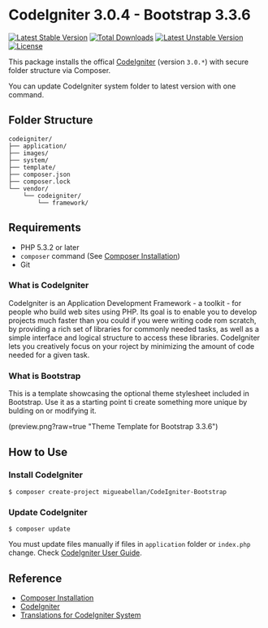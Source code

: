 # CodeIgniter 3.0.4 - Bootstrap 3.3.6

[![Latest Stable Version](https://poser.pugx.org/codeigniter/framework/v/stable)](https://packagist.org/packages/codeigniter/framework) [![Total Downloads](https://poser.pugx.org/codeigniter/framework/downloads)](https://packagist.org/packages/codeigniter/framework) [![Latest Unstable Version](https://poser.pugx.org/codeigniter/framework/v/unstable)](https://packagist.org/packages/codeigniter/framework) [![License](https://poser.pugx.org/codeigniter/framework/license)](https://packagist.org/packages/codeigniter/framework)


This package installs the offical [CodeIgniter](https://github.com/bcit-ci/CodeIgniter) (version `3.0.*`) with secure folder structure via Composer.

You can update CodeIgniter system folder to latest version with one command.

## Folder Structure

```
codeigniter/
├── application/
├── images/
├── system/
├── template/
├── composer.json
├── composer.lock
└── vendor/
    └── codeigniter/
        └── framework/
```



## Requirements

* PHP 5.3.2 or later
* `composer` command (See [Composer Installation](https://getcomposer.org/doc/00-intro.md#installation-linux-unix-osx))
* Git



### What is CodeIgniter

CodeIgniter is an Application Development Framework - a toolkit - for people who build web sites using PHP. Its goal is to enable you to develop projects much faster than you could if you were writing code  rom scratch, by providing a rich set of libraries for commonly needed tasks, as well as a simple interface and logical structure to access these libraries. CodeIgniter lets you creatively focus on your  roject by minimizing the amount of code needed for a given task.



### What is Bootstrap

This is a template showcasing the optional theme stylesheet included in Bootstrap. Use it as a starting point ti create something more unique by bulding on or modifying it.

(preview.png?raw=true "Theme Template for Bootstrap 3.3.6")



## How to Use

### Install CodeIgniter

```
$ composer create-project migueabellan/CodeIgniter-Bootstrap
```

### Update CodeIgniter

```
$ composer update
```

You must update files manually if files in `application` folder or `index.php` change. Check [CodeIgniter User Guide](http://www.codeigniter.com/user_guide/installation/upgrading.html).



## Reference

* [Composer Installation](https://getcomposer.org/doc/00-intro.md#installation-linux-unix-osx)
* [CodeIgniter](https://github.com/bcit-ci/CodeIgniter)
* [Translations for CodeIgniter System](https://github.com/bcit-ci/codeigniter3-translations)
